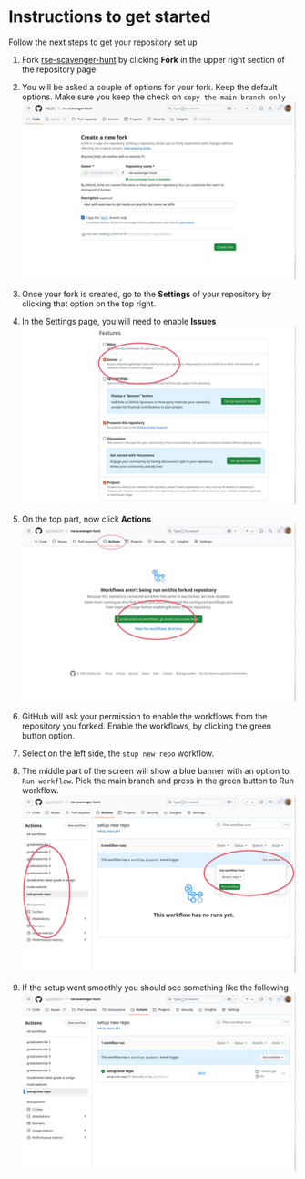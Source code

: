 # Instructions to get started

Follow the next steps to get your repository set up

1. Fork [rse-scavenger-hunt](https://github.com/FZJ-JSC/rse-scavenger-hunt) by clicking **Fork** in the upper right section of the repository page 

2. You will be asked a couple of options for your fork. Keep the default options. Make sure you keep the check on `copy the main branch only` 
![fork options](images/screenshot2_fork.jpg)

3. Once your fork is created, go to the **Settings** of your repository by clicking that option on the top right.

4. In the Settings page, you will need to enable **Issues** 
![fork options](images/screenshot4_settings.jpg)

5. On the top part, now click **Actions**
![fork options](images/screenshot5_workflows.jpg)

6. GitHub will ask your permission to enable the workflows from the repository you forked. Enable the workflows, by clicking the green button option.  

7. Select on the left side, the `stup new repo` workflow. 

8. The middle part of the screen will show a blue banner with an option to `Run workflow`. Pick the main branch and press in the green button to Run workflow. 
![fork options](images/screenshot7_workflows.jpg)

9. If the setup went smoothly you should see something like the following 
![fork options](images/screenshot8_workflows.jpg)
 

